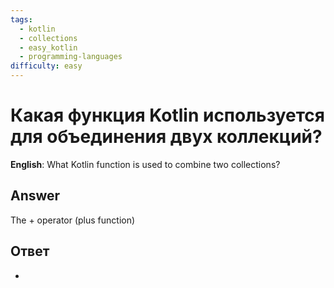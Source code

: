 ```yaml
---
tags:
  - kotlin
  - collections
  - easy_kotlin
  - programming-languages
difficulty: easy
---
```


# Какая функция Kotlin используется для объединения двух коллекций?

**English**: What Kotlin function is used to combine two collections?

## Answer

The + operator (plus function)

## Ответ

+


